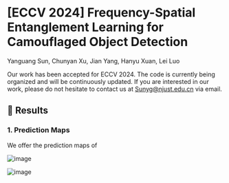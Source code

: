 # [ECCV 2024] Frequency-Spatial Entanglement Learning for Camouflaged Object Detection
Yanguang Sun, Chunyan Xu, Jian Yang, Hanyu Xuan, Lei Luo<br />

Our work has been accepted for ECCV 2024. The code is currently being organized and will be continuously updated.
If you are interested in our work, please do not hesitate to contact us at Sunyg@njust.edu.cn via email.



## 🎃 Results 

### 1. Prediction Maps

We offer the prediction maps of 








![image](https://github.com/CSYSI/FSEL/assets/171759588/88a36f96-6e5e-42eb-9e50-a4b464a0f63a)

![image](https://github.com/CSYSI/FSEL/assets/171759588/a296b40d-2b15-49f1-8c05-bfa7de5e20ff)







